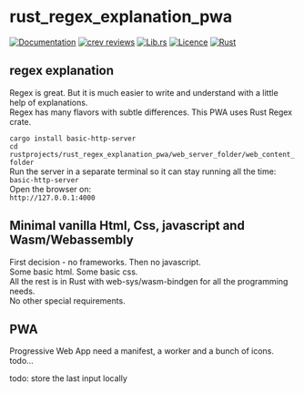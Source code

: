 # rust_regex_explanation_pwa

[comment]: # (lmake_cargo_toml_to_md start)

[comment]: # (lmake_cargo_toml_to_md end)

[comment]: # (lmake_lines_of_code start)

[comment]: # (lmake_lines_of_code end)

[![Documentation](https://docs.rs/rust_regex_explanation_pwa/badge.svg)](https://docs.rs/rust_regex_explanation_pwa/) [![crev reviews](https://web.crev.dev/rust-reviews/badge/crev_count/rust_regex_explanation_pwa.svg)](https://web.crev.dev/rust-reviews/crate/rust_regex_explanation_pwa/) [![Lib.rs](https://img.shields.io/badge/Lib.rs-rust-orange.svg)](https://lib.rs/crates/rust_regex_explanation_pwa/) [![Licence](https://img.shields.io/badge/license-MIT-blue.svg)](https://github.com/LucianoBestia/rust_regex_explanation_pwa/blob/master/LICENSE) [![Rust](https://github.com/LucianoBestia/rust_regex_explanation_pwa/workflows/RustAction/badge.svg)](https://github.com/LucianoBestia/rust_regex_explanation_pwa/)

## regex explanation

Regex is great. But it is much easier to write and understand with a little help of explanations.  
Regex has many flavors with subtle differences. This PWA uses Rust Regex crate.  

`cargo install basic-http-server`  
`cd rustprojects/rust_regex_explanation_pwa/web_server_folder/web_content_folder`  
Run the server in a separate terminal so it can stay running all the time:  
`basic-http-server`  
Open the browser on:  
`http://127.0.0.1:4000`  

## Minimal vanilla Html, Css, javascript and Wasm/Webassembly

First decision - no frameworks. Then no javascript.  
Some basic html. Some basic css.  
All the rest is in Rust with web-sys/wasm-bindgen for all the programming needs.  
No other special requirements.  

## PWA

Progressive Web App need a manifest, a worker and a bunch of icons.  
todo...

todo: store the last input locally
